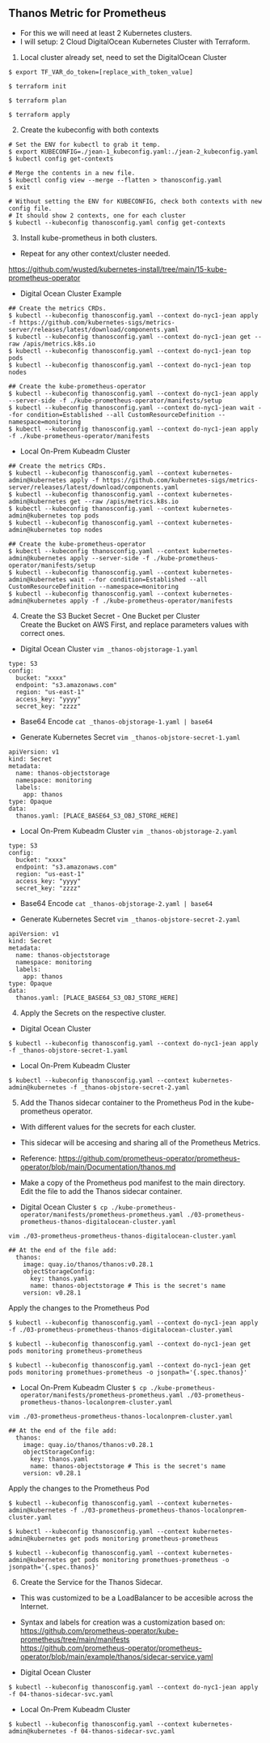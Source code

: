 ## Thanos Metric for Prometheus
- For this we will need at least 2 Kubernetes clusters.
- I will setup: 2 Cloud DigitalOcean Kubernetes Cluster with Terraform.

1. Local cluster already set, need to set the DigitalOcean Cluster
```
$ export TF_VAR_do_token=[replace_with_token_value]

$ terraform init

$ terraform plan

$ terraform apply
```

2. Create the kubeconfig with both contexts

```
# Set the ENV for kubectl to grab it temp.
$ export KUBECONFIG=./jean-1_kubeconfig.yaml:./jean-2_kubeconfig.yaml
$ kubectl config get-contexts

# Merge the contents in a new file.
$ kubectl config view --merge --flatten > thanosconfig.yaml
$ exit

# Without setting the ENV for KUBECONFIG, check both contexts with new config file.
# It should show 2 contexts, one for each cluster
$ kubectl --kubeconfig thanosconfig.yaml config get-contexts
```

3. Install kube-prometheus in both clusters.
- Repeat for any other context/cluster needed.

https://github.com/wusted/kubernetes-install/tree/main/15-kube-prometheus-operator

- Digital Ocean Cluster Example
```
## Create the metrics CRDs.
$ kubectl --kubeconfig thanosconfig.yaml --context do-nyc1-jean apply -f https://github.com/kubernetes-sigs/metrics-server/releases/latest/download/components.yaml
$ kubectl --kubeconfig thanosconfig.yaml --context do-nyc1-jean get --raw /apis/metrics.k8s.io
$ kubectl --kubeconfig thanosconfig.yaml --context do-nyc1-jean top pods
$ kubectl --kubeconfig thanosconfig.yaml --context do-nyc1-jean top nodes

## Create the kube-prometheus-operator
$ kubectl --kubeconfig thanosconfig.yaml --context do-nyc1-jean apply --server-side -f ./kube-prometheus-operator/manifests/setup
$ kubectl --kubeconfig thanosconfig.yaml --context do-nyc1-jean wait --for condition=Established --all CustomResourceDefinition --namespace=monitoring
$ kubectl --kubeconfig thanosconfig.yaml --context do-nyc1-jean apply -f ./kube-prometheus-operator/manifests
```

- Local On-Prem Kubeadm Cluster
```
## Create the metrics CRDs.
$ kubectl --kubeconfig thanosconfig.yaml --context kubernetes-admin@kubernetes apply -f https://github.com/kubernetes-sigs/metrics-server/releases/latest/download/components.yaml
$ kubectl --kubeconfig thanosconfig.yaml --context kubernetes-admin@kubernetes get --raw /apis/metrics.k8s.io
$ kubectl --kubeconfig thanosconfig.yaml --context kubernetes-admin@kubernetes top pods
$ kubectl --kubeconfig thanosconfig.yaml --context kubernetes-admin@kubernetes top nodes

## Create the kube-prometheus-operator
$ kubectl --kubeconfig thanosconfig.yaml --context kubernetes-admin@kubernetes apply --server-side -f ./kube-prometheus-operator/manifests/setup
$ kubectl --kubeconfig thanosconfig.yaml --context kubernetes-admin@kubernetes wait --for condition=Established --all CustomResourceDefinition --namespace=monitoring
$ kubectl --kubeconfig thanosconfig.yaml --context kubernetes-admin@kubernetes apply -f ./kube-prometheus-operator/manifests
```



4. Create the S3 Bucket Secret - One Bucket per Cluster  
Create the Bucket on AWS First, and replace parameters values with correct ones.

- Digital Ocean Cluster
`vim _thanos-objstorage-1.yaml`
```
type: S3
config:
  bucket: "xxxx"
  endpoint: "s3.amazonaws.com"
  region: "us-east-1"
  access_key: "yyyy"
  secret_key: "zzzz"
``` 

- Base64 Encode
`cat _thanos-objstorage-1.yaml | base64`

- Generate Kubernetes Secret
`vim _thanos-objstore-secret-1.yaml`
```
apiVersion: v1
kind: Secret
metadata:
  name: thanos-objectstorage
  namespace: monitoring
  labels:
    app: thanos
type: Opaque
data:
  thanos.yaml: [PLACE_BASE64_S3_OBJ_STORE_HERE]
```
  
  
- Local On-Prem Kubeadm Cluster
`vim _thanos-objstorage-2.yaml`
```
type: S3
config:
  bucket: "xxxx"
  endpoint: "s3.amazonaws.com"
  region: "us-east-1"
  access_key: "yyyy"
  secret_key: "zzzz"
``` 

- Base64 Encode
`cat _thanos-objstorage-2.yaml | base64`

- Generate Kubernetes Secret
`vim _thanos-objstore-secret-2.yaml`
```
apiVersion: v1
kind: Secret
metadata:
  name: thanos-objectstorage
  namespace: monitoring
  labels:
    app: thanos
type: Opaque
data:
  thanos.yaml: [PLACE_BASE64_S3_OBJ_STORE_HERE]
```

4. Apply the Secrets on the respective cluster.

- Digital Ocean Cluster
```
$ kubectl --kubeconfig thanosconfig.yaml --context do-nyc1-jean apply -f _thanos-objstore-secret-1.yaml
```

- Local On-Prem Kubeadm Cluster
```
$ kubectl --kubeconfig thanosconfig.yaml --context kubernetes-admin@kubernetes -f _thanos-objstore-secret-2.yaml
```

5. Add the Thanos sidecar container to the Prometheus Pod in the kube-prometheus operator.
- With different values for the secrets for each cluster.
- This sidecar will be accesing and sharing all of the Prometheus Metrics.
- Reference: https://github.com/prometheus-operator/prometheus-operator/blob/main/Documentation/thanos.md

- Make a copy of the Prometheus pod manifest to the main directory.  
Edit the file to add the Thanos sidecar container.

- Digital Ocean Cluster
`$ cp ./kube-prometheus-operator/manifests/prometheus-prometheus.yaml ./03-prometheus-prometheus-thanos-digitalocean-cluster.yaml`

`vim ./03-prometheus-prometheus-thanos-digitalocean-cluster.yaml`
```
## At the end of the file add:
  thanos:
    image: quay.io/thanos/thanos:v0.28.1
    objectStorageConfig:
      key: thanos.yaml
      name: thanos-objectstorage # This is the secret's name
    version: v0.28.1
```

Apply the changes to the Prometheus Pod
```
$ kubectl --kubeconfig thanosconfig.yaml --context do-nyc1-jean apply -f ./03-prometheus-prometheus-thanos-digitalocean-cluster.yaml

$ kubectl --kubeconfig thanosconfig.yaml --context do-nyc1-jean get pods monitoring prometheus-prometheus

$ kubectl --kubeconfig thanosconfig.yaml --context do-nyc1-jean get pods monitoring promethues-prometheus -o jsonpath='{.spec.thanos}'
```


- Local On-Prem Kubeadm Cluster
`$ cp ./kube-prometheus-operator/manifests/prometheus-prometheus.yaml ./03-prometheus-prometheus-thanos-localonprem-cluster.yaml`

`vim ./03-prometheus-prometheus-thanos-localonprem-cluster.yaml`
```
## At the end of the file add:
  thanos:
    image: quay.io/thanos/thanos:v0.28.1
    objectStorageConfig:
      key: thanos.yaml
      name: thanos-objectstorage # This is the secret's name
    version: v0.28.1
```

Apply the changes to the Prometheus Pod
```
$ kubectl --kubeconfig thanosconfig.yaml --context kubernetes-admin@kubernetes -f ./03-prometheus-prometheus-thanos-localonprem-cluster.yaml

$ kubectl --kubeconfig thanosconfig.yaml --context kubernetes-admin@kubernetes get pods monitoring prometheus-prometheus

$ kubectl --kubeconfig thanosconfig.yaml --context kubernetes-admin@kubernetes get pods monitoring promethues-prometheus -o jsonpath='{.spec.thanos}'
```

6. Create the Service for the Thanos Sidecar.
- This was customized to be a LoadBalancer to be accesible across the Internet.
- Syntax and labels for creation was a customization based on:
https://github.com/prometheus-operator/kube-prometheus/tree/main/manifests  
https://github.com/prometheus-operator/prometheus-operator/blob/main/example/thanos/sidecar-service.yaml

- Digital Ocean Cluster
```
$ kubectl --kubeconfig thanosconfig.yaml --context do-nyc1-jean apply -f 04-thanos-sidecar-svc.yaml
```

- Local On-Prem Kubeadm Cluster
```
$ kubectl --kubeconfig thanosconfig.yaml --context kubernetes-admin@kubernetes -f 04-thanos-sidecar-svc.yaml
```